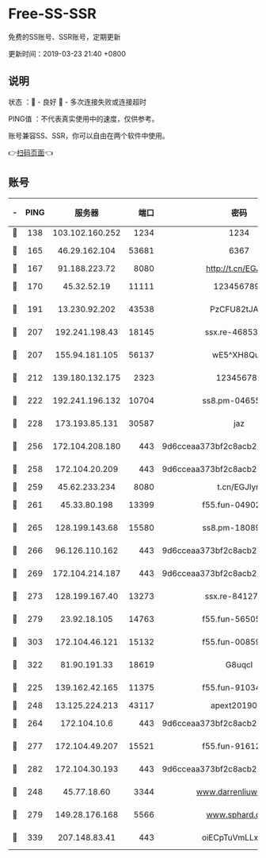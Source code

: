 # Free-SS-SSR

免费的SS账号、SSR账号，定期更新

更新时间：2019-03-23 21:40 +0800

## 说明

状态     ：🙂 - 良好 🙁 - 多次连接失败或连接超时

PING值   ：不代表真实使用中的速度，仅供参考。

账号兼容SS、SSR，你可以自由在两个软件中使用。

👉[扫码页面](https://liesauer.github.io/Free-SS-SSR/)👈

## 账号

|-|PING|服务器|端口|密码|加密方式|区域|
|:----:|:----:|:-----:|-----:|:----:|:----:|:----:|
|🙂|138|103.102.160.252|1234|1234|rc4-md5|JP|
|🙂|165|46.29.162.104|53681|6367|aes-128-ctr|RU|
|🙂|167|91.188.223.72|8080|http://t.cn/EGJIyrl|rc4-md5|RU|
|🙂|170|45.32.52.19|11111|1234567890|aes-256-cfb|JP|
|🙂|191|13.230.92.202|43538|PzCFU82tJAdZ|aes-256-cfb|JP|
|🙂|207|192.241.198.43|18145|ssx.re-46853856|aes-256-cfb|US|
|🙂|207|155.94.181.105|56137|wE5^XH8Quw|aes-256-cfb|US|
|🙂|212|139.180.132.175|2323|123456789|aes-256-cfb|SG|
|🙂|222|192.241.196.132|10704|ss8.pm-04655152|aes-256-cfb|US|
|🙂|228|173.193.85.131|30587|jaz|aes-256-cfb|US|
|🙂|256|172.104.208.180|443|9d6cceaa373bf2c8acb22e60b6a58be6|aes-256-cfb|US|
|🙂|258|172.104.20.209|443|9d6cceaa373bf2c8acb22e60b6a58be6|aes-256-cfb|US|
|🙂|259|45.62.233.234|8080|t.cn/EGJIyrl|rc4-md5|CA|
|🙂|261|45.33.80.198|13399|f55.fun-04902399|aes-256-cfb|US|
|🙂|265|128.199.143.68|15580|ss8.pm-18089615|aes-256-cfb|SG|
|🙂|266|96.126.110.162|443|9d6cceaa373bf2c8acb22e60b6a58be6|aes-256-cfb|US|
|🙂|269|172.104.214.187|443|9d6cceaa373bf2c8acb22e60b6a58be6|aes-256-cfb|US|
|🙂|273|128.199.167.40|13273|ssx.re-84127043|aes-256-cfb|SG|
|🙂|279|23.92.18.105|14763|f55.fun-56505886|aes-256-cfb|US|
|🙂|303|172.104.46.121|15132|f55.fun-00859364|aes-256-cfb|SG|
|🙂|322|81.90.191.33|18619|G8uqcl|aes-256-cfb|US|
|🙂|225|139.162.42.165|11375|f55.fun-91034656|aes-256-cfb|SG|
|🙂|248|13.125.224.213|43117|apext2019005|chacha20|KR|
|🙂|264|172.104.10.6|443|9d6cceaa373bf2c8acb22e60b6a58be6|aes-256-cfb|US|
|🙂|277|172.104.49.207|15521|f55.fun-91612366|aes-256-cfb|SG|
|🙂|282|172.104.30.193|443|9d6cceaa373bf2c8acb22e60b6a58be6|aes-256-cfb|US|
|🙁|248|45.77.18.60|3344|www.darrenliuwei.com|aes-256-cfb|JP|
|🙁|279|149.28.176.168|5566|www.sphard.com|aes-256-cfb|AU|
|🙁|339|207.148.83.41|443|oiECpTuVmLLxk4Ts|aes-256-cfb|AU|
